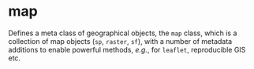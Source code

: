 # map

Defines a meta class of geographical objects, the `map` class, which is a collection of map objects (`sp`, `raster`, `sf`), with a number of metadata additions to enable powerful methods, *e.g.*, for `leaflet`, reproducible GIS etc.

